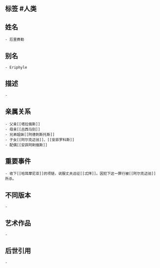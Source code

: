 ## 标签  #人类
## 姓名
	- 厄里费勒
## 别名
	- Eriphyle
## 描述
	-
## 亲属关系
	- 父亲[[塔拉俄斯]]
	- 母亲[[吕西马刻]]
	- 兄弟姐妹[[阿德刺斯托斯]]
	- 子女[[阿尔克迈翁]]、[[安菲罗科斯]]
	- 配偶[[安菲阿剌俄斯]]
## 重要事件
	- 收下[[哈耳摩尼亚]]的项链，说服丈夫远征[[忒拜]]。因犯下这一罪行被[[阿尔克迈翁]]所杀。
## 不同版本
	-
## 艺术作品
	-
## 后世引用
	-
